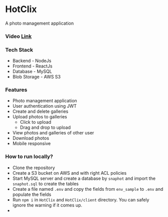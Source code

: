 # HotClix
A photo management application 

### Video [Link](https://drive.google.com/file/d/1IxxzfNAHcKNOXmggPge81jdmAg-g6r-A/view?usp=sharing)

### Tech Stack 
- Backend - NodeJs
- Frontend - ReactJs
- Database - MySQL
- Blob Storage - AWS S3

### Features 
- Photo management application
- User authentication using JWT
- Create and delete galleries
- Upload photos to galleries
    - Click to upload
    - Drag and drop to upload
- View photos and galleries of other user
- Download photos
- Mobile responsive

### How to run locally?
- Clone the repository
- Create a S3 bucket on AWS and with right ACL policies
- Start MySQL server and create a database by `snaphot` and import the `snaphot.sql` to create the tables
- Create a file named `.env` and copy the fields from `env_sample` to `.env` and populate the fields
- Run `npm i` in `HotClix` and `HotClix/client` directory. You can safely ignore the warning if it comes up.
- 
 